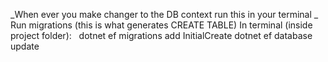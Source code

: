 _When ever you make changer to the DB context run this in your terminal
_
Run migrations (this is what generates CREATE TABLE) In terminal (inside project folder):  
dotnet ef migrations add InitialCreate
dotnet ef database update
